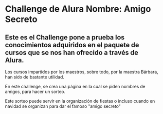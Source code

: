 # Challenge de Alura Nombre: Amigo Secreto 
## Este es el Challenge pone a prueba los conocimientos adquiridos en el paquete de cursos que se nos han ofrecido a través de Alura. 

Los cursos impartidos por los maestros, sobre todo, por la maestra Bárbara, han sido de bastante utilidad. 

En este challenge, se crea una página en la cual se piden nombres de amigos, para hacer un sorteo. 

Este sorteo puede servir en la organización de fiestas o incluso cuando en navidad se organizan para dar el famoso "amigo secreto" 
